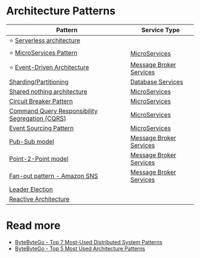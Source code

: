 # Architecture Patterns

| Pattern                                                                                                                           | Service Type                                      |
|-----------------------------------------------------------------------------------------------------------------------------------|---------------------------------------------------|
| :star: [Serverless architecture](https://github.com/Anshul619/AWS-Services/tree/main/0_ServerlessArchitecture/Readme.md)          |                                                   |
| :star: [MicroServices Pattern](../3_MicroServices/3_DesignPatterns/Readme.md)                                                     | [MicroServices](../3_MicroServices/Readme.md)     |
| :star: [Event-Driven Architecture](../2_MessageBrokersEDA/EventDrivenArchitecture/Readme.md)                                      | [Message Broker Services](../2_MessageBrokersEDA) |
| [Sharding/Partitioning](../1_Databases/3_Scalability-Techniques/PartitioningSharding/Readme.md)                                   | [Database Services](../1_Databases/)              |
| [Shared nothing architecture](SharedNothingArchitecture.md)                                                                       | [MicroServices](../3_MicroServices/Readme.md)     |
| [Circuit Breaker Pattern](RetryExponenialBackoff/CircuitBreaker.md)                                                               | [MicroServices](../3_MicroServices/Readme.md)     |
| [Command Query Responsibility Segregation (CQRS)](../3_MicroServices/3_DesignPatterns/CQRS.md)                                    | [MicroServices](../3_MicroServices/Readme.md)     |
| [Event Sourcing Pattern](../3_MicroServices/3_DesignPatterns/EventSourcing.md)                                                    | [MicroServices](../3_MicroServices/Readme.md)     |
| [Pub-Sub model](../2_MessageBrokersEDA/EventDrivenArchitecture/PubSubModel.md)                                                    | [Message Broker Services](../2_MessageBrokersEDA) |
| [Point-2-Point model](../2_MessageBrokersEDA/EventDrivenArchitecture/PointToPointModel.md)                                        | [Message Broker Services](../2_MessageBrokersEDA) |
| [Fan-out pattern - Amazon SNS](https://github.com/Anshul619/AWS-Services/tree/main/4_MessageBrokers/AmazonSNS.md)                 | [Message Broker Services](../2_MessageBrokersEDA) |
| [Leader Election](https://github.com/Anshul619/DevOps-SRE/tree/main/5_ClusterCoordination/Readme.md)                                                                            |                                                   |
| [Reactive Architecture](https://medium.com/big-data-cloud-computing-and-distributed-systems/reactive-architecture-i-5652f944f8fb) |                                                   |

# Read more
- [ByteByteGo - Top 7 Most-Used Distributed System Patterns](https://www.youtube.com/watch?v=nH4qjmP2KEE)
- [ByteByteGo - Top 5 Most Used Architecture Patterns](https://www.youtube.com/watch?v=f6zXyq4VPP8)